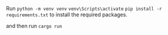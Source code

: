 Run
```python -m venv venv```
```venv\Scripts\activate```
```pip install -r requirements.txt```
to install the required packages.

and then run
```cargo run```